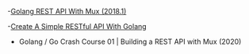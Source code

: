 -[Golang REST API With Mux (2018.1)](https://www.youtube.com/watch?v=SonwZ6MF5BE)

-[Create A Simple RESTful API With Golang](https://www.youtube.com/watch?v=t96hBT53S4U&list=PLII40EOBF0-voAGYkZHVipwlIVfgVxSQT&index=23)

- Golang / Go Crash Course 01 | Building a REST API with Mux (2020)

